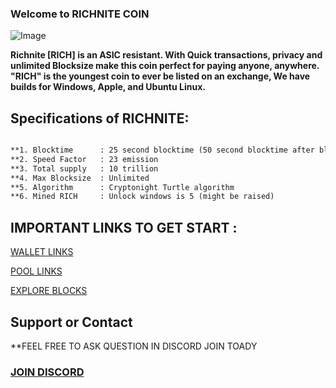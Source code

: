 ### Welcome to RICHNITE COIN 


![Image](https://cdn.discordapp.com/attachments/589835363091087385/589837465100222464/Picture100000000.png)

**Richnite [RICH] is an ASIC resistant.
With Quick transactions, privacy and unlimited Blocksize make this coin perfect for paying anyone, anywhere.
"RICH" is the youngest coin to ever be listed on an exchange, We have builds for Windows, Apple, and Ubuntu Linux.**


## Specifications of RICHNITE: 
```markdown

**1. Blocktime      : 25 second blocktime (50 second blocktime after block 100000)
**2. Speed Factor   : 23 emission 
**3. Total supply   : 10 trillion
**4. Max Blocksize  : Unlimited
**5. Algorithm      : Cryptonight Turtle algorithm  
**6. Mined RICH     : Unlock windows is 5 (might be raised)

```
## IMPORTANT LINKS TO GET START :

[WALLET LINKS](https://github.com/richnite-project/Richnite/releases)

[POOL LINKS](http://pool.stx.nl/RICH/#)

[EXPLORE BLOCKS](http://be.stx.nl/RICH/)

## Support or Contact

**FEEL FREE TO ASK QUESTION IN DISCORD JOIN TOADY

### [JOIN DISCORD](https://discord.gg/m7rdznM)
